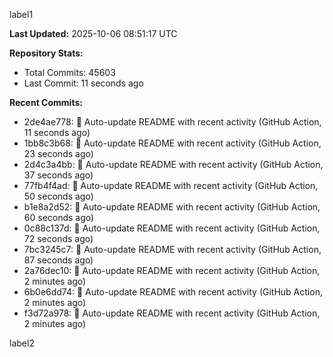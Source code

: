 
label1 
<!-- ACTIVITY_START -->
**Last Updated:** 2025-10-06 08:51:17 UTC

**Repository Stats:**
- Total Commits: 45603
- Last Commit: 11 seconds ago

**Recent Commits:**
- 2de4ae778: 🤖 Auto-update README with recent activity (GitHub Action, 11 seconds ago)
- 1bb8c3b68: 🤖 Auto-update README with recent activity (GitHub Action, 23 seconds ago)
- 2d4c3a4bb: 🤖 Auto-update README with recent activity (GitHub Action, 37 seconds ago)
- 77fb4f4ad: 🤖 Auto-update README with recent activity (GitHub Action, 50 seconds ago)
- b1e8a2d52: 🤖 Auto-update README with recent activity (GitHub Action, 60 seconds ago)
- 0c88c137d: 🤖 Auto-update README with recent activity (GitHub Action, 72 seconds ago)
- 7bc3245c7: 🤖 Auto-update README with recent activity (GitHub Action, 87 seconds ago)
- 2a76dec10: 🤖 Auto-update README with recent activity (GitHub Action, 2 minutes ago)
- 6b0e6dd74: 🤖 Auto-update README with recent activity (GitHub Action, 2 minutes ago)
- f3d72a978: 🤖 Auto-update README with recent activity (GitHub Action, 2 minutes ago)
<!-- ACTIVITY_END -->

label2
